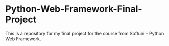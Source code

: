 # Python-Web-Framework-Final-Project
This is a repository for my final project for the course from Softuni - Python Web Framework.
